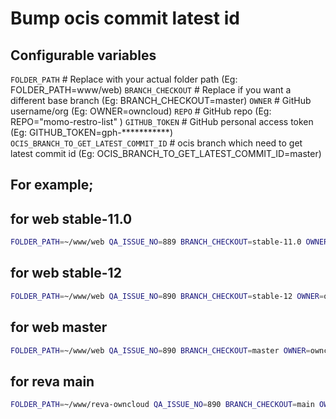 # Bump ocis commit latest id
## Configurable variables

`FOLDER_PATH`  # Replace with your actual folder path (Eg: FOLDER_PATH=www/web)
`BRANCH_CHECKOUT` # Replace if you want a different base branch (Eg: BRANCH_CHECKOUT=master)
`OWNER` # GitHub username/org (Eg: OWNER=owncloud)
`REPO` # GitHub repo (Eg: REPO="momo-restro-list" )
`GITHUB_TOKEN` # GitHub personal access token (Eg: GITHUB_TOKEN=gph-***********)
`OCIS_BRANCH_TO_GET_LATEST_COMMIT_ID` # ocis branch which need to get latest commit id (Eg: OCIS_BRANCH_TO_GET_LATEST_COMMIT_ID=master)

## For example;

## for web stable-11.0

```bash
FOLDER_PATH=~/www/web QA_ISSUE_NO=889 BRANCH_CHECKOUT=stable-11.0 OWNER=owncloud REPO=web OCIS_BRANCH_TO_GET_LATEST_COMMIT_ID=stable-7.1 bash ./bump_ocis_latest_commit_id.sh
```

## for web stable-12
```bash
FOLDER_PATH=~/www/web QA_ISSUE_NO=890 BRANCH_CHECKOUT=stable-12 OWNER=owncloud REPO=web OCIS_BRANCH_TO_GET_LATEST_COMMIT_ID=stable-7.2 bash ./bump_ocis_latest_commit_id.sh
```

## for web master
```bash
FOLDER_PATH=~/www/web QA_ISSUE_NO=890 BRANCH_CHECKOUT=master OWNER=owncloud REPO=web OCIS_BRANCH_TO_GET_LATEST_COMMIT_ID=master bash ./bump_ocis_latest_commit_id.sh
```

## for reva main
```bash
FOLDER_PATH=~/www/reva-owncloud QA_ISSUE_NO=890 BRANCH_CHECKOUT=main OWNER=owncloud REPO=reva OCIS_BRANCH_TO_GET_LATEST_COMMIT_ID=master bash ./bump_ocis_latest_commit_id.sh
```
